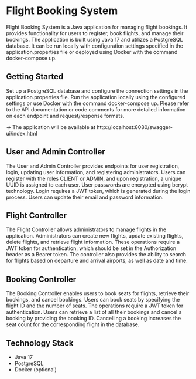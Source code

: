 # Flight Booking System
Flight Booking System is a Java application for managing flight bookings.
It provides functionality for users to register, book flights, and manage their bookings. 
The application is built using Java 17 and utilizes a PostgreSQL database. 
It can be run locally with configuration settings specified in the application.properties file or deployed using Docker with the command docker-compose up.

## Getting Started
Set up a PostgreSQL database and configure the connection settings in the application.properties file.
Run the application locally using the configured settings or use Docker with the command docker-compose up.
Please refer to the API documentation or code comments for more detailed information on each endpoint and request/response formats.

-> The application will be available at http://localhost:8080/swagger-ui/index.html

## User and Admin Controller
The User and Admin Controller provides endpoints for user registration, login, updating user information, and registering administrators. Users can register with the roles CLIENT or ADMIN, and upon registration, a unique UUID is assigned to each user. User passwords are encrypted using bcrypt technology. Login requires a JWT token, which is generated during the login process. Users can update their email and password information.

## Flight Controller
The Flight Controller allows administrators to manage flights in the application. Administrators can create new flights, update existing flights, delete flights, and retrieve flight information. These operations require a JWT token for authentication, which should be set in the Authorization header as a Bearer token. The controller also provides the ability to search for flights based on departure and arrival airports, as well as date and time.

## Booking Controller
The Booking Controller enables users to book seats for flights, retrieve their bookings, and cancel bookings. Users can book seats by specifying the flight ID and the number of seats. The operations require a JWT token for authentication. Users can retrieve a list of all their bookings and cancel a booking by providing the booking ID. Cancelling a booking increases the seat count for the corresponding flight in the database.

## Technology Stack
* Java 17
* PostgreSQL
* Docker (optional)